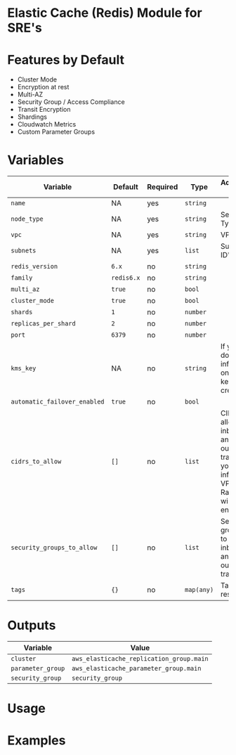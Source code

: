 # Elastic Cache (Redis) Module for SRE's 

# Features by Default

* Cluster Mode
* Encryption at rest
* Multi-AZ 
* Security Group / Access Compliance
* Transit Encryption
* Shardings
* Cloudwatch Metrics
* Custom Parameter Groups

# Variables 

| Variable                      | Default       | Required  | Type      |  Additional Info  |
|-------------------------------|---------------|-----------|-----------|-------------------|
| `name`                        | NA            | yes       | `string`  |                   |
| `node_type`                   | NA            | yes       | `string`  | See Node Types    |    
| `vpc`                         | NA            | yes       | `string`  | VPC ID            |
| `subnets `                    | NA            | yes       | `list`    | Subnet ID's       |
| `redis_version`               | `6.x`         | no        | `string`  |                   |
| `family`                      | `redis6.x`    | no        | `string`  |                   |
| `multi_az`                    | `true`        | no        | `bool`    |                   |
| `cluster_mode`                | `true`        | no        | `bool`    |                   |
| `shards`                      | `1`           | no        | `number`  |                   |
| `replicas_per_shard`          | `2`           | no        | `number`  |                   | 
| `port`                        | `6379`        | no        | `number`  |                   |
| `kms_key`                     | NA            | no        | `string`  | If you don't inform, one KMS key will be created |
| `automatic_failover_enabled`  | `true`        | no        | `bool`    |                   |
| `cidrs_to_allow`              | `[]`          | no        | `list`    | CIDR's to allow inbound and outbound traffic; if you don't inform, VPC Ranges will be enable |
| `security_groups_to_allow`    | `[]`          | no        | `list`    | Security group ID's to enable inbound and outbound traffic    | 
| `tags`                        | `{}`          | no        | `map(any)`| Tags to resources  |


# Outputs 

| Variable                      | Value                                     |
|-------------------------------|-------------------------------------------|
| `cluster`                     | `aws_elasticache_replication_group.main`  |
| `parameter_group`             | `aws_elasticache_parameter_group.main`    | 
| `security_group`              | `security_group`                          | 

# Usage 

# Examples